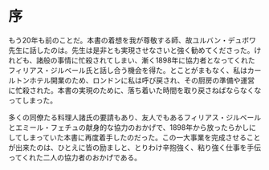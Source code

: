 # 序

もう20年も前のことだ。本書の着想を我が尊敬する師、故ユルバン・デュボワ先生に話したのは。先生は是非とも実現させなさいと強く勧めてくださった。けれども、諸般の事情に忙殺されてしまい、漸く1898年に協力者となってくれたフィリアス・ジルベール氏と話し合う機会を得た。とことがまもなく、私はカールトンホテル開業のため、ロンドンに私は呼び戻され、その厨房の準備や運営に忙殺された。本書の実現のために、落ち着いた時間を取り戻さねばならなくなってしまった。

多くの同僚たる料理人諸氏の要請もあり、友人でもあるフィリアス・ジルベールとエミール・フェチュの献身的な協力のおかげで、1898年から放ったらかしにしてしまっていた本書に再度着手したのだった。この一大事業を完成させることが出来たのは、ひとえに皆の励ましと、とりわけ辛抱強く、粘り強く仕事を手伝ってくれた二人の協力者のおかげである。

